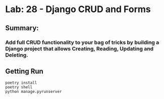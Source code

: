 # Lab: 28 - Django CRUD and Forms

## Summary:

### Add full CRUD functionality to your bag of tricks by building a Django project that allows Creating, Reading, Updating and Deleting.

## Getting Run

```
poetry install
poetry shell
python manage.pyrunserver
```